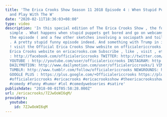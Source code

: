 ```yaml
---
title: 'The Erica Crooks Show Season 11 2018 Episode 4 : When Stupid Puppets Get Bored
  and Play With The W'
date: "2020-02-11T18:36:03+08:00"
type: video
description: 'In this special edition of The Erica Crooks Show , the format is quite
  simple . What happens when stupid puppets get bored and go on webcams for most of
  the episode ( and a few other sketches involving a sociopath and toilet humor )
  . A pretty stupid funny episode indeed. And something with Trump in it , who cares
  ! visit the Official Erica Crooks Show website on officialericcrooks.com The Official
  Erica Crooks website on ericacrooks.com Subscribe , like , visit , etc FACEBOOK
  : http://facebook.com/officialericcrooks TWITTER: http://twitter.com/crooks_erica
  YOUTUBE : http://youtube.com/user/officialericcrooks INSTAGRAM: http://Instagram.com/officialericcrooks/
  DAILYMOTION: http://www.dailymotion.com/user/officialericcrooks/1 VIMEO: https://vimeo.com/officialericcrooks
  TUMBLR: http://www.tumblr.com/follow/officialericcrooks NEWGROUNDS: http://officialericcrooks.newgrounds.com
  GOOGLE PLUS : https://plus.google.com/+Officialericcrooks https://plus.google.com/u/1/107071511190239259796
  #officialericcrooks #ericacrooks #ericacrooksshow #theericacrooksshow #puppetry
  #comedy #funny #humor #lol #comedywebseries #satire'
publishdate: "2018-08-01T05:58:28.000Z"
url: /ericacrooks/7ZJwOoWI6qM/
providers:
  youtube:
    id: 7ZJwOoWI6qM
---
```

